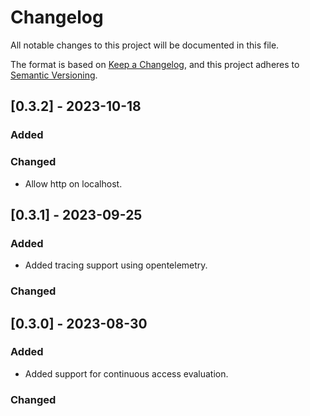 # Changelog

All notable changes to this project will be documented in this file.

The format is based on [Keep a Changelog](https://keepachangelog.com/en/1.0.0/),
and this project adheres to [Semantic Versioning](https://semver.org/spec/v2.0.0.html).

## [0.3.2] - 2023-10-18

### Added

### Changed
- Allow http on localhost.

## [0.3.1] - 2023-09-25

### Added
- Added tracing support using opentelemetry.

### Changed

## [0.3.0] - 2023-08-30

### Added
- Added support for continuous access evaluation.

### Changed